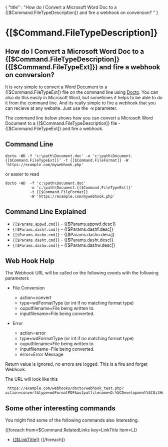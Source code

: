 {
    "title" : "How do I Convert a Microsoft Word Doc to a {[$Command.FileTypeDescription]} and fire a webhook on conversion? " 
}

{[$Command.FileTypeDescription]} 
==

How do I Convert a Microsoft Word Doc to a {[$Command.FileTypeDescription]} ({[$Command.FileTypeExt]}) and fire a webhook on conversion?         
-

It is very simple to convert a Word Document to a {[$Command.FileTypeExt]} file  on the command line using [Docto](https://github.com/tobya/docto). You can also do this easily in Microsoft Word, but sometimes it helps to be able to do it from the command line.  And its really simple to fire a webhook that you can recieve at any website.  Just use the `-W` parameter.   

The command line below shows how you can convert a Microsoft Word Document to a {[$Command.FileTypeDescription]} file - {[$Command.FileTypeExt]} and fire a webhook.

Command Line 
-

 ````
 docto -WD -f 'c:\path\Document.doc' -o 'c:\path\Document.{[$Command.FileTypeExt]}' -t {[$Command.FileFormat]} -W 'https://example.com/mywebhook.php'
 ````
 or easier to read
 ````
 docto -WD  -f 'c:\path\Document.doc' 
            -o 'c:\path\Document.{[$Command.FileTypeExt]}' 
            -t {[$Command.FileFormat]}
            -W 'https://example.com/mywebhook.php'
 ````

Command Line Explained 
-

 - `{[$Params.appwd.cmd]}` -  {[$Params.appwd.desc]}
 - `{[$Params.dashf.cmd]}` -  {[$Params.dashf.desc]} 
 - `{[$Params.dasho.cmd]}` -  {[$Params.dasho.desc]}
 - `{[$Params.dasht.cmd]}` -  {[$Params.dasht.desc]}
 - `{[$Params.dashw.cmd]}` -  {[$Params.dashw.desc]}


Web Hook Help
-

The Webhook URL will be called on the following events with the following parameters

  - File Conversion
    - action=convert
    - type=wdFormatType (or int if no matching format type)
    - ouputfilename=File being written to.
    - inputfilename=File being converted.

  - Error
    - action=error
    - type=wdFormatType (or int if no matching format type)
    - ouputfilename=File being written to.
    - inputfilename=File being converted.
    - error=Error Message

Return value is ignored, no errors are logged.  This is a fire and forget Webhook.

The URL will look like this

     https://example.com/webhooks/docto/webhook_test.php?action=convert&type=wdFormatPDF&outputfilename=D:%5CDevelopment%5CGitHub%5CDocTo%5Ctest%5CGeneratedFiles%5Cpie3.pdf&inputfilename=D:%5CDevelopment%5CGitHub%5CDocTo%5Ctest%5CInputfiles%5Cpie3.doc



Some other interesting commands
-

You might find some of the following commands also interesting.

{[foreach from=$Command.RelatedLinks key=LinkTitle item=L]}
 - [{[$LinkTitle]}]({[$L]})
{[/foreach]}    

